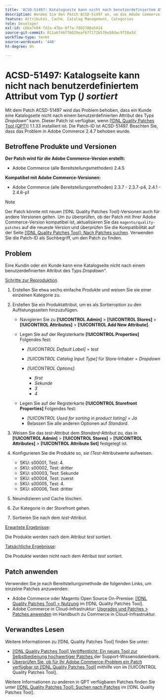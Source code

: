 ```yaml
---
title: 'ACSD-51497: Katalogseite kann nicht nach benutzerdefiniertem Attribut des Typs Dropdown sortiert werden'
description: Wenden Sie den Patch ACSD-51497 an, um das Adobe Commerce-Problem zu beheben, bei dem ein Kunde eine Katalogseite nicht nach benutzerdefinierten Attributen des Typs Dropdown sortieren kann.
feature: Attributes, Cache, Catalog Management, Categories
role: Developer
exl-id: c66a7e04-fd2a-47be-8f7a-7982780a5414
source-git-commit: 011a6f46f76029eaf67f172b576e58dac9710a3d
workflow-type: tm+mt
source-wordcount: '448'
ht-degree: 0%

---
```


# ACSD-51497: Katalogseite kann nicht nach benutzerdefiniertem Attribut vom Typ (*) sortiert*

Mit dem Patch ACSD-51497 wird das Problem behoben, dass ein Kunde eine Katalogseite nicht nach einem benutzerdefinierten Attribut des Typs *Dropdown“* kann. Dieser Patch ist verfügbar, wenn [[!DNL Quality Patches Tool (QPT)]](https://experienceleague.adobe.com/en/docs/commerce-operations/tools/quality-patches-tool/quality-patches-tool-to-self-serve-quality-patches) 1.1.33 installiert ist. Die Patch-ID ist ACSD-51497. Beachten Sie, dass das Problem in Adobe Commerce 2.4.7 behoben wurde.

## Betroffene Produkte und Versionen

**Der Patch wird für die Adobe Commerce-Version erstellt:**

* Adobe Commerce (alle Bereitstellungsmethoden) 2.4.5

**Kompatibel mit Adobe Commerce-Versionen:**

* Adobe Commerce (alle Bereitstellungsmethoden) 2.3.7 - 2.3.7-p4, 2.4.1 - 2.4.6-p1

>[!NOTE]
>
>Der Patch könnte mit neuen [!DNL Quality Patches Tool]-Versionen auch für andere Versionen gelten. Um zu überprüfen, ob der Patch mit Ihrer Adobe Commerce-Version kompatibel ist, aktualisieren Sie das `magento/quality-patches` auf die neueste Version und überprüfen Sie die Kompatibilität auf der Seite [[!DNL Quality Patches Tool]: Nach Patches suchen](https://experienceleague.adobe.com/tools/commerce-quality-patches/index.html). Verwenden Sie die Patch-ID als Suchbegriff, um den Patch zu finden.

## Problem

Eine Kundin oder ein Kunde kann eine Katalogseite nicht nach einem benutzerdefinierten Attribut des Typs *Dropdown“*.

<u>Schritte zur Reproduktion</u>

1. Erstellen Sie etwa sechs einfache Produkte und weisen Sie sie einer einzelnen Kategorie zu.
1. Erstellen Sie ein Produktattribut, um es als Sortieroption zu den Auflistungsseiten hinzuzufügen.

   * Navigieren Sie zu **[!UICONTROL Admin]** > **[!UICONTROL Stores]** > **[!UICONTROL Attributes]** > **[!UICONTROL Add New Attribute]**.
   * Legen Sie auf der Registerkarte **[!UICONTROL Properties]** Folgendes fest:

      * *[!UICONTROL Default Label]* = *test*
      * *[!UICONTROL Catalog Input Type]* für Store-Inhaber = *Dropdown*
      * *[!UICONTROL Options]*:

         * *first*
         * *Sekunde*
         * *3*
         * *4*

   * Legen Sie auf der Registerkarte **[!UICONTROL Storefront Properties]** Folgendes fest:

      * *[!UICONTROL Used for sorting in product listing]* = *Ja*
      * Belassen Sie alle anderen Optionen auf *Standard*.

1. Weisen Sie das *test*-Attribut dem *Standard*-Attribut zu, das in **[!UICONTROL Admin]** > **[!UICONTROL Stores]** > **[!UICONTROL Attributes]** > **[!UICONTROL Attribute Set]** festgelegt ist.
1. Konfigurieren Sie die Produkte so, *sie (Test*-Attributwerte aufweisen.

   * SKU: s00001, Test: 4.
   * SKU: s00002, Test: dritter
   * SKU: s00003, Test: Sekunde
   * SKU: s00004, Test: zuerst
   * SKU: s00005, Test: 4.
   * SKU: s00006, Test: dritter

1. Neuindizieren und Cache löschen.
1. Zur Kategorie in der Storefront gehen.
1. Sortieren Sie nach dem *test*-Attribut.

<u>Erwartete Ergebnisse</u>:

Die Produkte werden nach dem Attribut *test* sortiert.

<u>Tatsächliche Ergebnisse</u>:

Die Produkte werden nicht nach dem Attribut *test* sortiert.

## Patch anwenden

Verwenden Sie je nach Bereitstellungsmethode die folgenden Links, um einzelne Patches anzuwenden:

* Adobe Commerce oder Magento Open Source On-Premise: [[!DNL Quality Patches Tool] > Nutzung](/help/tools/quality-patches-tool/usage.md) im [!DNL Quality Patches Tool].
* Adobe Commerce in Cloud-Infrastruktur: [Upgrades und Patches > Patches anwenden](https://experienceleague.adobe.com/docs/commerce-cloud-service/user-guide/develop/upgrade/apply-patches.html) im Handbuch zu Commerce in Cloud-Infrastruktur.

## Verwandtes Lesen

Weitere Informationen zu [!DNL Quality Patches Tool] finden Sie unter:

* [[!DNL Quality Patches Tool] Veröffentlicht: Ein neues Tool zur Selbstbedienung hochwertiger Patches ](https://experienceleague.adobe.com/en/docs/commerce-operations/tools/quality-patches-tool/quality-patches-tool-to-self-serve-quality-patches) der Support-Wissensdatenbank.
* [Überprüfen Sie, ob für Ihr Adobe Commerce-Problem ein Patch verfügbar ist [!DNL Quality Patches Tool]](/help/tools/quality-patches-tool/patches-available-in-qpt/check-patch-for-magento-issue-with-magento-quality-patches.md) mithilfe von im [!UICONTROL Quality Patches Tool].


Weitere Informationen zu anderen in QPT verfügbaren Patches finden Sie unter [[!DNL Quality Patches Tool]: Suchen nach Patches](https://experienceleague.adobe.com/tools/commerce-quality-patches/index.html) im [!DNL Quality Patches Tool].
